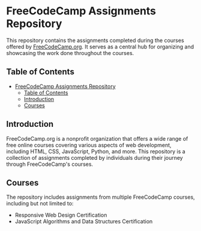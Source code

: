 # FreeCodeCamp Assignments Repository

This repository contains the assignments completed during the courses offered by [FreeCodeCamp.org](https://www.freecodecamp.org/). It serves as a central hub for organizing and showcasing the work done throughout the courses.

## Table of Contents

- [FreeCodeCamp Assignments Repository](#freecodecamp-assignments-repository)
  - [Table of Contents](#table-of-contents)
  - [Introduction](#introduction)
  - [Courses](#courses)

## Introduction

FreeCodeCamp.org is a nonprofit organization that offers a wide range of free online courses covering various aspects of web development, including HTML, CSS, JavaScript, Python, and more. This repository is a collection of assignments completed by individuals during their journey through FreeCodeCamp's courses.

## Courses

The repository includes assignments from multiple FreeCodeCamp courses, including but not limited to:

- Responsive Web Design Certification
- JavaScript Algorithms and Data Structures Certification
<!-- 
 Front End Development Libraries Certification
 Data Visualization Certification
 APIs and Microservices Certification
 Information Security and Quality Assurance Certification
 Scientific Computing with Python Certification
 Data Analysis with Python Certification
 Machine Learning with Python Certification
-->
